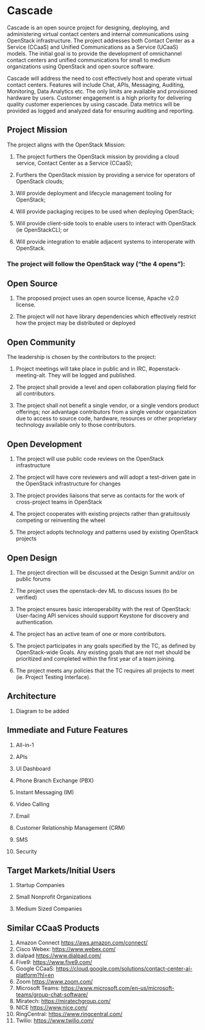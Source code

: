 # Cascade

Cascade is an open source project for designing, deploying, and administering virtual contact centers and internal communications using OpenStack infrastructure. The project addresses both Contact Center as a Service (CCaaS) and Unified Communications as a Service (UCaaS) models.
The initial goal is to provide the development of omnichannel contact centers and unified communications for small to medium organizations using OpenStack and open source software.

Cascade will address the need to cost effectively host and operate virtual contact centers. Features will include Chat, APIs, Messaging, Auditing, Monitoring, Data Analytics etc. 
The only limits are available and provisioned hardware by users.
Customer engagement is a high priority for delivering quality customer experiences by using cascade. Data metrics will be provided as logged and analyzed data for ensuring auditing and reporting.

## Project Mission

The project aligns with the OpenStack Mission:

1. The project furthers the OpenStack mission by providing a cloud service, Contact Center as a Service (CCaaS);

2. Furthers the OpenStack mission by providing a service for operators of OpenStack clouds;

3. Will provide deployment and lifecycle management tooling for OpenStack;

4. Will provide packaging recipes to be used when deploying OpenStack;

5. Will provide client-side tools to enable users to interact with OpenStack (ie OpenStackCLI; or

6. Will provide integration to enable adjacent systems to interoperate with OpenStack.

### The project will follow the OpenStack way (“the 4 opens”):

## Open Source

1. The proposed project uses an open source license, Apache v2.0 license.

2. The project will not have library dependencies which effectively restrict how the project may be distributed or deployed

## Open Community

The leadership is chosen by the contributors to the project:

1. Project meetings will take place in public and in IRC, #openstack-meeting-alt. They will be logged and published.

2. The project shall provide a level and open collaboration playing field for all contributors.
   
3. The project shall not benefit a single vendor, or a single vendors product offerings; nor advantage contributors from a single vendor organization due to access to source code, hardware, resources or other proprietary technology available only to those contributors.

## Open Development

1. The project will use public code reviews on the OpenStack infrastructure

2. The project will have core reviewers and will adopt a test-driven gate in the OpenStack infrastructure for changes

3. The project provides liaisons that serve as contacts for the work of cross-project teams in OpenStack

4. The project cooperates with existing projects rather than gratuitously competing or reinventing the wheel

5. The project adopts technology and patterns used by existing OpenStack projects

## Open Design

1. The project direction will be discussed at the Design Summit and/or on public forums

2. The project uses the openstack-dev ML to discuss issues (to be verified)

3. The project ensures basic interoperability with the rest of OpenStack: User-facing API services should support Keystone for discovery and authentication.

4. The project has an active team of one or more contributors.

5. The project participates in any goals specified by the TC, as defined by OpenStack-wide Goals. Any existing goals that are not met should be prioritized and completed within the first year of a team joining.

6. The project meets any policies that the TC requires all projects to meet (ie. Project Testing Interface).

## Architecture

1. Diagram to be added

## Immediate and Future Features

1. All-in-1

2. APIs

3. UI Dashboard

4. Phone Branch Exchange (PBX)

5. Instant Messaging (IM)

6. Video Calling

7. Email

8. Customer Relationship Management (CRM)

9. SMS

10. Security

## Target Markets/Initial Users

1. Startup Companies

2. Small Nonprofit Organizations 

3. Medium Sized Companies

## Similar CCaaS Products

1. Amazon Connect https://aws.amazon.com/connect/
2. Cisco Webex: https://www.webex.com/
3. dialpad https://www.dialpad.com/
4. Five9: https://www.five9.com/
5. Google CCaaS: https://cloud.google.com/solutions/contact-center-ai-platform?hl=en
6. Zoom https://www.zoom.com/
8. Microsoft Teams: https://www.microsoft.com/en-us/microsoft-teams/group-chat-software/
9. Miratech: https://miratechgroup.com/
10. NICE https://www.nice.com/
11. RingCentral: https://www.ringcentral.com/
12. Twilio: https://www.twilio.com/
